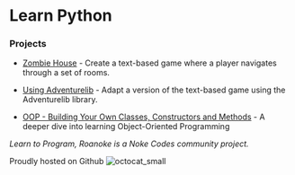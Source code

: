 # Learn Python

### Projects

* [Zombie House](./Zombie-House/README.md) - Create a text-based game where a player navigates through a set of rooms.

* [Using Adventurelib](./Using-Adventurelib/README.md) - Adapt a version of the text-based game using the Adventurelib library.

* [OOP - Building Your Own Classes, Constructors and Methods](./OOP/README.md) - A deeper dive into learning Object-Oriented Programming

*Learn to Program, Roanoke is a Noke Codes community project.*

Proudly hosted on Github ![octocat_small](https://user-images.githubusercontent.com/16419894/27620843-839a2fa6-5b9a-11e7-9ebc-76a8e713b7f7.png)
